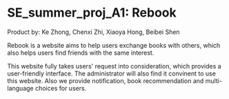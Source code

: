 # SE_summer_proj_A1: Rebook

Product by: Ke Zhong, Chenxi Zhi, Xiaoya Hong, Beibei Shen

Rebook is a website aims to help users exchange books with others, which also helps users find friends with the same interest.

This website fully takes users' request into consideration, which provides a user-friendly interface. The administrator will also find it convinent to use this website. Also we provide notification, book recommendation and multi-language choices for users.
